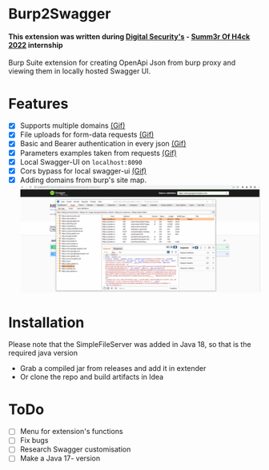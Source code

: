 # Burp2Swagger

#### This extension was written during [Digital Security's](https://dsec.ru) -  [Summ3r Of H4ck 2022](https://dsec.ru/about/vacancies/#internship) internship

Burp Suite extension for creating OpenApi Json from burp proxy and viewing them in locally hosted Swagger UI.

# Features 

- [x] Supports multiple domains [(Gif)](./images/multi.gif)
- [x] File uploads for form-data requests [(Gif)](./images/upload.gif)
- [x] Basic and Bearer authentication in every json [(Gif)](./images/auth.gif)
- [x] Parameters examples taken from requests [(Gif)](./images/param.gif)
- [x] Local Swagger-UI on `localhost:8090`
- [x] Cors bypass for local swagger-ui [(Gif)](./images/cors.gif)
- [x] Adding domains from burp's site map.
![Gif](./images/sitemap.gif)

# Installation
Please note that the SimpleFileServer was added in Java 18, so that is the required java version
- Grab a compiled jar from releases and add it in extender
- Or clone the repo and build artifacts in Idea

# ToDo

- [ ] Menu for extension's functions
- [ ] Fix bugs
- [ ] Research Swagger customisation
- [ ] Make a Java 17- version